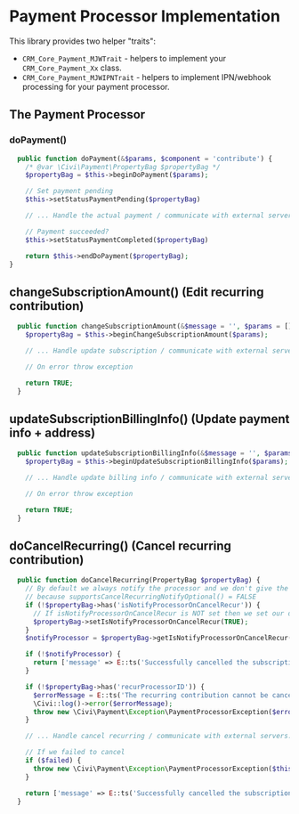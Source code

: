 # Payment Processor Implementation

This library provides two helper "traits":
- `CRM_Core_Payment_MJWTrait` - helpers to implement your `CRM_Core_Payment_Xx` class.
- `CRM_Core_Payment_MJWIPNTrait` - helpers to implement IPN/webhook processing for your payment processor.

## The Payment Processor

### doPayment()

```php
  public function doPayment(&$params, $component = 'contribute') {
    /* @var \Civi\Payment\PropertyBag $propertyBag */
    $propertyBag = $this->beginDoPayment($params);

    // Set payment pending
    $this->setStatusPaymentPending($propertyBag)

    // ... Handle the actual payment / communicate with external servers etc.

    // Payment succeeded?
    $this->setStatusPaymentCompleted($propertyBag)

    return $this->endDoPayment($propertyBag);
}
```

## changeSubscriptionAmount() (Edit recurring contribution)

```php
  public function changeSubscriptionAmount(&$message = '', $params = []) {
    $propertyBag = $this->beginChangeSubscriptionAmount($params);

    // ... Handle update subscription / communicate with external servers.

    // On error throw exception

    return TRUE;
  }
```

## updateSubscriptionBillingInfo() (Update payment info + address)

```php
  public function updateSubscriptionBillingInfo(&$message = '', $params = []) {
    $propertyBag = $this->beginUpdateSubscriptionBillingInfo($params);

    // ... Handle update billing info / communicate with external servers.

    // On error throw exception

    return TRUE;
  }
```

## doCancelRecurring() (Cancel recurring contribution)

```php
  public function doCancelRecurring(PropertyBag $propertyBag) {
    // By default we always notify the processor and we don't give the user the option
    // because supportsCancelRecurringNotifyOptional() = FALSE
    if (!$propertyBag->has('isNotifyProcessorOnCancelRecur')) {
      // If isNotifyProcessorOnCancelRecur is NOT set then we set our default
      $propertyBag->setIsNotifyProcessorOnCancelRecur(TRUE);
    }
    $notifyProcessor = $propertyBag->getIsNotifyProcessorOnCancelRecur();

    if (!$notifyProcessor) {
      return ['message' => E::ts('Successfully cancelled the subscription in CiviCRM ONLY.')];
    }

    if (!$propertyBag->has('recurProcessorID')) {
      $errorMessage = E::ts('The recurring contribution cannot be cancelled (No reference (contribution_recur.processor_id) found).');
      \Civi::log()->error($errorMessage);
      throw new \Civi\Payment\Exception\PaymentProcessorException($errorMessage);
    }

    // ... Handle cancel recurring / communicate with external servers.

    // If we failed to cancel
    if ($failed) {
      throw new \Civi\Payment\Exception\PaymentProcessorException($this->handleError(NULL, 'Failed to cancel'));
    }

    return ['message' => E::ts('Successfully cancelled the subscription at XYZ.net.')];
  }
```
